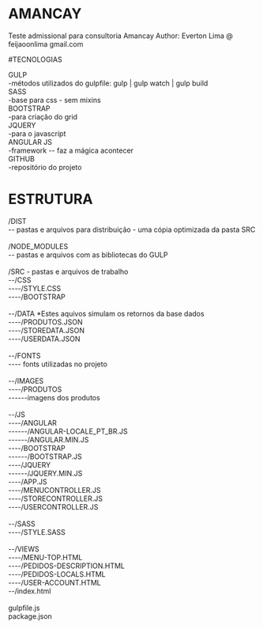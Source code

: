 # AMANCAY
Teste admissional para consultoria Amancay
Author: Everton Lima @ feijaoonlima gmail.com

#TECNOLOGIAS

GULP<br>
-métodos utilizados do gulpfile: gulp | gulp watch | gulp build<br>
SASS<br>
-base para css - sem mixins<br>
BOOTSTRAP<br>
-para criação do grid<br>
JQUERY<br>
-para o javascript<br>
ANGULAR JS<br>
-framework -- faz a mágica acontecer<br>
GITHUB<br>
-repositório do projeto<br>

# ESTRUTURA

/DIST<br>
-- pastas e arquivos para distribuição - uma cópia optimizada da pasta SRC<br>
<br>
/NODE_MODULES<br>
-- pastas e arquivos com as bibliotecas do GULP<br>
<br>
/SRC - pastas e arquivos de trabalho<br>
--/CSS<br>
----/STYLE.CSS<br>
----/BOOTSTRAP<br>
<br>
--/DATA *Estes aquivos simulam os retornos da base dados<br>
----/PRODUTOS.JSON<br>
----/STOREDATA.JSON<br>
----/USERDATA.JSON<br>
<br>
--/FONTS<br>
---- fonts utilizadas no projeto<br>
<br>
--/IMAGES<br>
----/PRODUTOS<br>
------imagens dos produtos<br>
<br>
--/JS<br>
----/ANGULAR<br>
------/ANGULAR-LOCALE_PT_BR.JS<br>
------/ANGULAR.MIN.JS<br>
----/BOOTSTRAP<br>
------/BOOTSTRAP.JS<br>
----/JQUERY<br>
------/JQUERY.MIN.JS<br>
----/APP.JS<br>
----/MENUCONTROLLER.JS<br>
----/STORECONTROLLER.JS<br>
----/USERCONTROLLER.JS<br>
<br>
--/SASS<br>
----/STYLE.SASS<br>
<br>
--/VIEWS<br>
----/MENU-TOP.HTML<br>
----/PEDIDOS-DESCRIPTION.HTML<br>
----/PEDIDOS-LOCALS.HTML<br>
----/USER-ACCOUNT.HTML<br>
--/index.html<br>
<br>
gulpfile.js<br>
package.json<br>
